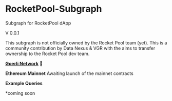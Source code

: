 # RocketPool-Subgraph
Subgraph for RocketPool dApp

V 0.0.1

This subgraph is not officially owned by the Rocket Pool team (yet). This is a community contribution by Data Nexus & VGR with the aims to transfer ownership to the Rocket Pool dev team. 

**[Goerli Network](https://thegraph.com/hosted-service/subgraph/data-nexus/rocket-pool-goerli)** :construction:

**Ethereum Mainnet** 
Awaiting launch of the mainnet contracts

**Example Queries**

*coming soon
